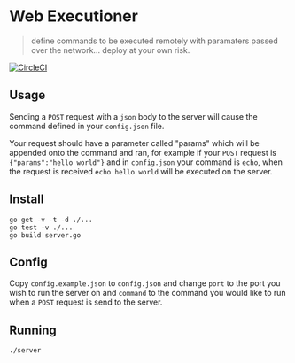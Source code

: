 # Web Executioner
> define commands to be executed remotely with paramaters passed over the network... deploy at your own risk.

[![CircleCI](https://circleci.com/gh/TeamMacLean/web-executioner.svg?style=svg)](https://circleci.com/gh/TeamMacLean/web-executioner)


## Usage
Sending a `POST` request with a `json` body to the server will cause the command defined in your `config.json` file.

Your request should have a parameter called "params" which will be appended onto the command and ran, for example if your `POST` request is `{"params":"hello world"}` and in `config.json` your command is `echo`, when the request is received `echo hello world` will be executed on the server.

## Install
```
go get -v -t -d ./...
go test -v ./...
go build server.go
```

## Config
Copy `config.example.json` to `config.json` and change `port` to the port you wish to run the server on and `command` to the command you would like to run when a `POST` request is send to the server.

## Running
```
./server
```